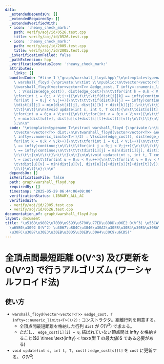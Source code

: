 ```yaml
---
data:
  _extendedDependsOn: []
  _extendedRequiredBy: []
  _extendedVerifiedWith:
  - icon: ':heavy_check_mark:'
    path: verify/aoj/id/0526.test.cpp
    title: verify/aoj/id/0526.test.cpp
  - icon: ':heavy_check_mark:'
    path: verify/aoj/id/2005.test.cpp
    title: verify/aoj/id/2005.test.cpp
  _isVerificationFailed: false
  _pathExtension: hpp
  _verificationStatusIcon: ':heavy_check_mark:'
  attributes:
    links: []
  bundledCode: "#line 1 \"graph/warshall_floyd.hpp\"\n\ntemplate<typename T>\nstruct\
    \ warshall_floyd {\nprivate:\n\tint V;\npublic:\n\tvector<vector<T>> dist;\n\n\
    \twarshall_floyd(vector<vector<T>> &edge_cost, T infty=::numeric_limits<T>()/2)\
    \ : V(ssize(edge_cost)), dist(edge_cost){\n\t\tfor(int k = 0;k < V;k++){\n\t\t\
    \tfor(int i = 0;i < V;i++){\n\t\t\t\tif(dist[i][k] == infty)continue;\n\t\t\t\t\
    for(int j = 0;j < V;j++){\n\t\t\t\t\tif(dist[k][j] == infty)continue;\n\t\t\t\t\
    \tdist[i][j] = min(dist[i][j], dist[i][k] + dist[k][j]);\n\t\t\t\t}\n\t\t\t}\n\
    \t\t}\n\t}\n\n\tvoid update(int s, int t, T cost){\n\t\tdist[s][t] = cost;\n\t\
    \tfor(int u = 0;u < V;u++){\n\t\t\tfor(int v = 0;v < V;v++){\n\t\t\t\tdist[u][v]\
    \ = min(dist[u][v], dist[u][s]+dist[s][t]+dist[t][v]);\n\t\t\t}\n\t\t}\n\t}\n\
    };\n\n"
  code: "\ntemplate<typename T>\nstruct warshall_floyd {\nprivate:\n\tint V;\npublic:\n\
    \tvector<vector<T>> dist;\n\n\twarshall_floyd(vector<vector<T>> &edge_cost, T\
    \ infty=::numeric_limits<T>()/2) : V(ssize(edge_cost)), dist(edge_cost){\n\t\t\
    for(int k = 0;k < V;k++){\n\t\t\tfor(int i = 0;i < V;i++){\n\t\t\t\tif(dist[i][k]\
    \ == infty)continue;\n\t\t\t\tfor(int j = 0;j < V;j++){\n\t\t\t\t\tif(dist[k][j]\
    \ == infty)continue;\n\t\t\t\t\tdist[i][j] = min(dist[i][j], dist[i][k] + dist[k][j]);\n\
    \t\t\t\t}\n\t\t\t}\n\t\t}\n\t}\n\n\tvoid update(int s, int t, T cost){\n\t\tdist[s][t]\
    \ = cost;\n\t\tfor(int u = 0;u < V;u++){\n\t\t\tfor(int v = 0;v < V;v++){\n\t\t\
    \t\tdist[u][v] = min(dist[u][v], dist[u][s]+dist[s][t]+dist[t][v]);\n\t\t\t}\n\
    \t\t}\n\t}\n};\n\n"
  dependsOn: []
  isVerificationFile: false
  path: graph/warshall_floyd.hpp
  requiredBy: []
  timestamp: '2025-05-29 06:44:06+09:00'
  verificationStatus: LIBRARY_ALL_AC
  verifiedWith:
  - verify/aoj/id/2005.test.cpp
  - verify/aoj/id/0526.test.cpp
documentation_of: graph/warshall_floyd.hpp
layout: document
title: "\u5168\u9802\u70B9\u9593\u6700\u77ED\u8DDD\u96E2 O(V^3) \u53CA\u3073\u66F4\
  \u65B0\u3092 O(V^2) \u3067\u884C\u3046\u30A2\u30EB\u30B4\u30EA\u30BA\u30E0 (\u30EF\
  \u30FC\u30B7\u30E3\u30EB\u30D5\u30ED\u30A4\u30C9\u6CD5)"
---
```


# 全頂点間最短距離 O(V^3) 及び更新を O(V^2) で行うアルゴリズム (ワーシャルフロイド法)

## 使い方

- ``warshall_floyd(vector<vector<T>> &edge_cost, T infty=::numeric_limits<T>()/2)`` : コンストラクタ。距離行列を用意する。
  - 全頂点間最短距離を格納した行列 ``dist`` が $O(V^3)$ で求まる。
  - ただし、 ``edge_cost[i][i] = 0``, 結ばれていない頂点間は $\text{infty}$ を格納すること($2 \times \text{infty} < \text(型 T の最大値)$ である必要がある)
- ``void update(int s, int t, T, cost)`` : ``edge_cost[s][t]`` を ``cost`` に更新する。 $O(V^2)$

